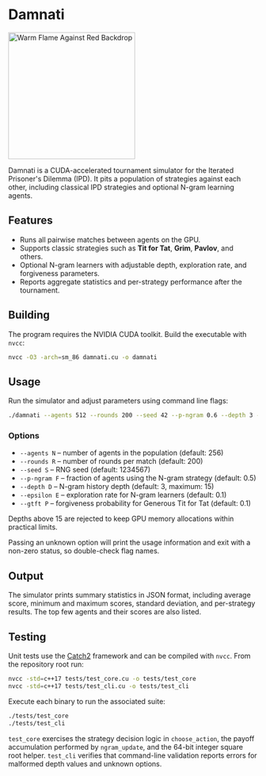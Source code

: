 # Damnati
<img width="256" alt="Warm Flame Against Red Backdrop" src="https://github.com/user-attachments/assets/a9f9aa3a-90f0-431e-8727-53fb3ab3277f" />

Damnati is a CUDA-accelerated tournament simulator for the Iterated Prisoner's Dilemma (IPD). It pits a population of strategies against each other, including classical IPD strategies and optional N-gram learning agents.

## Features

- Runs all pairwise matches between agents on the GPU.
- Supports classic strategies such as **Tit for Tat**, **Grim**, **Pavlov**, and others.
- Optional N-gram learners with adjustable depth, exploration rate, and forgiveness parameters.
- Reports aggregate statistics and per-strategy performance after the tournament.

## Building

The program requires the NVIDIA CUDA toolkit. Build the executable with `nvcc`:

```bash
nvcc -O3 -arch=sm_86 damnati.cu -o damnati
```

## Usage

Run the simulator and adjust parameters using command line flags:

```bash
./damnati --agents 512 --rounds 200 --seed 42 --p-ngram 0.6 --depth 3 --epsilon 0.1 --gtft 0.1
```

### Options

- `--agents N`   – number of agents in the population (default: 256)
- `--rounds R`   – number of rounds per match (default: 200)
- `--seed S`     – RNG seed (default: 1234567)
- `--p-ngram F`  – fraction of agents using the N-gram strategy (default: 0.5)
- `--depth D`    – N-gram history depth (default: 3, maximum: 15)
- `--epsilon E`  – exploration rate for N-gram learners (default: 0.1)
- `--gtft P`     – forgiveness probability for Generous Tit for Tat (default: 0.1)

Depths above 15 are rejected to keep GPU memory allocations within practical
limits.

Passing an unknown option will print the usage information and exit with a
non-zero status, so double-check flag names.


## Output

The simulator prints summary statistics in JSON format, including average score, minimum and maximum scores, standard deviation, and per-strategy results. The top few agents and their scores are also listed.

## Testing

Unit tests use the [Catch2](https://github.com/catchorg/Catch2) framework and can be
compiled with `nvcc`. From the repository root run:

```bash
nvcc -std=c++17 tests/test_core.cu -o tests/test_core
nvcc -std=c++17 tests/test_cli.cu -o tests/test_cli
```

Execute each binary to run the associated suite:

```bash
./tests/test_core
./tests/test_cli
```

`test_core` exercises the strategy decision logic in `choose_action`, the payoff
accumulation performed by `ngram_update`, and the 64-bit integer square root helper.
`test_cli` verifies that command-line validation reports errors for malformed depth
values and unknown options.
